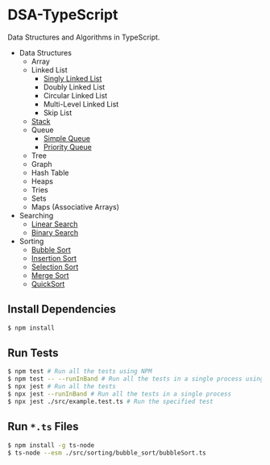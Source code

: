 # DSA-TypeScript

Data Structures and Algorithms in TypeScript.

- Data Structures
  - Array
  - Linked List
    - [Singly Linked List](./src/linked_list/singly_linked_list/)
    - Doubly Linked List
    - Circular Linked List
    - Multi-Level Linked List
    - Skip List
  - [Stack](./src/stack/)
  - Queue
    - [Simple Queue](./src/queue/simple_queue/)
    - [Priority Queue](./src/queue/priority_queue/)
  - Tree
  - Graph
  - Hash Table
  - Heaps
  - Tries
  - Sets
  - Maps (Associative Arrays)
- Searching
  - [Linear Search](./src/searching/linear_search/)
  - [Binary Search](./src/searching/binary_search/)
- Sorting
  - [Bubble Sort](./src/sorting/bubble_sort/)
  - [Insertion Sort](./src/sorting/insertion_sort/)
  - [Selection Sort](./src/sorting/selection_sort/)
  - [Merge Sort](./src/sorting/merge_sort/)
  - [QuickSort](./src/sorting/quick_sort/)

## Install Dependencies

```bash
$ npm install
```

## Run Tests

```bash
$ npm test # Run all the tests using NPM
$ npm test -- --runInBand # Run all the tests in a single process using NPM
$ npx jest # Run all the tests
$ npx jest --runInBand # Run all the tests in a single process
$ npx jest ./src/example.test.ts # Run the specified test
```

## Run `*.ts` Files

```bash
$ npm install -g ts-node
$ ts-node --esm ./src/sorting/bubble_sort/bubbleSort.ts
```